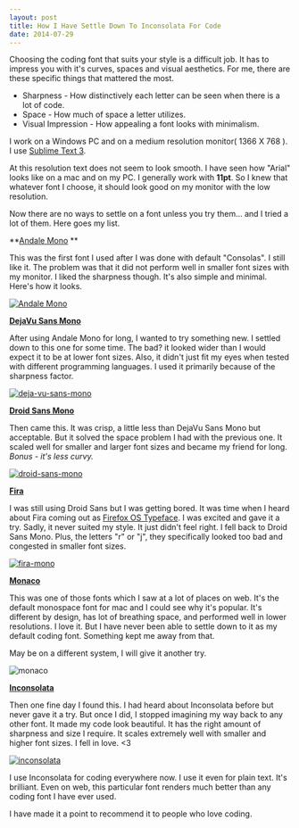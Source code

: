```yaml
---
layout: post
title: How I Have Settle Down To Inconsolata For Code
date: 2014-07-29
---
```


Choosing the coding font that suits your style is a difficult job. It has to impress you with it's curves, spaces and visual aesthetics. For me, there are these specific things that mattered the most.

- Sharpness - How distinctively each letter can be seen when there is a lot of code.
- Space - How much of space a letter utilizes.
- Visual Impression - How appealing a font looks with minimalism.

I work on a Windows PC and on a medium resolution monitor( 1366 X 768 ). I use [Sublime Text 3](http://www.sublimetext.com/3).

At this resolution text does not seem to look smooth. I have seen how "Arial" looks like on a mac and on my PC. I generally work with **11pt**. So I knew that whatever font I choose, it should look good on my monitor with the low resolution.

Now there are no ways to settle on a font unless you try them... and I tried a lot of them. Here goes my list.

**[Andale Mono](https://github.com/uarun/dotfiles/blob/master/fonts/Andale-Mono.ttf) **

This was the first font I used after I was done with default "Consolas". I still like it. The problem was that it did not perform well in smaller font sizes with my monitor. I liked the sharpness though. It's also simple and minimal. Here's how it looks.

[![Andale Mono](../assets/images/2014/07/andale-mono.png)](../assets/images/2014/07/andale-mono.png)

**[DejaVu Sans Mono](http://dejavu-fonts.org/wiki/Main_Page)**

After using Andale Mono for long, I wanted to try something new. I settled down to this one for some time. The bad? it looked wider than I would expect it to be at lower font sizes. Also, it didn't just fit my eyes when tested with different programming languages. I used it primarily because of the sharpness factor.

[![deja-vu-sans-mono](../assets/images/2014/07/deja-vu-sans-mono.png)](../assets/images/2014/07/deja-vu-sans-mono.png)

[**Droid Sans Mono**](https://www.google.com/fonts/specimen/Droid+Sans)

Then came this. It was crisp, a little less than DejaVu Sans Mono but acceptable. But it solved the space problem I had with the previous one. It scaled well for smaller and larger font sizes and became my friend for long. _Bonus - it's less curvy._

[![droid-sans-mono](../assets/images/2014/07/droid-sans-mono.png)](../assets/images/2014/07/droid-sans-mono.png)

**[Fira](http://www.carrois.com/fira-3-1/)**

I was still using Droid Sans but I was getting bored. It was time when I heard about Fira coming out as [Firefox OS Typeface](https://www.mozilla.org/en-US/styleguide/products/firefox-os/typeface/). I was excited and gave it a try. Sadly, it never suited my style. It just didn't feel right. I fell back to Droid Sans Mono. Plus, the letters "r" or "j", they specifically looked too bad and congested in smaller font sizes.

[![fira-mono](../assets/images/2014/07/fira-mono.png)](../assets/images/2014/07/fira-mono.png)

[**Monaco**](https://github.com/todylu/monaco.ttf)

This was one of those fonts which I saw at a lot of places on web. It's the default monospace font for mac and I could see why it's popular. It's different by design, has lot of breathing space, and performed well in lower resolutions. I love it. But I have never been able to settle down to it as my default coding font. Something kept me away from that.

May be on a different system, I will give it another try.

![monaco](../assets/images/2014/07/monaco.png)

[**Inconsolata**](https://www.google.com/fonts/specimen/Inconsolata)

Then one fine day I found this. I had heard about Inconsolata before but never gave it a try. But once I did, I stopped imagining my way back to any other font. It made my code look beautiful. It has the right amount of sharpness and size I require. It scales extremely well with smaller and higher font sizes. I fell in love. <3

[![inconsolata](../assets/images/2014/07/inconsolata.png)](../assets/images/2014/07/inconsolata.png)

I use Inconsolata for coding everywhere now. I use it even for plain text. It's brilliant. Even on web, this particular font renders much better than any coding font I have ever used.

I have made it a point to recommend it to people who love coding.
